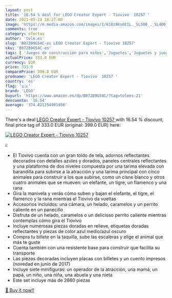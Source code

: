 ```yaml
---
layout: post
title: '16.54 % deal for LEGO Creator Expert - Tiovivo  10257 '
date: 2021-05-24 18:27:06
image: 'https://m.media-amazon.com/images/I/618z8Ks6EIL._SL500_._SL400_.jpg'
comments: true
category: ofertas
author: 'tole.es'
slug: 'B07289G54C-es LEGO Creator Expert - Tiovivo 10257'
sku: 'B07289G54C-es'
tags: [ 'Juegos de construcción para niños','Juguetes','Juguetes y juegos','lego', ]
actualPrice: 333.0 EUR
currency: EUR
price: 333.0
comparePrice: 399.0 EUR
prodname: 'LEGO Creator Expert - Tiovivo  10257 '
country: 'es'
flag: '🇪🇸'
brand: 'LEGO'
buyurl: 'https://www.amazon.es/dp/B07289G54C/?tag=tolees-21'
descuento: '16.54'
average: '374.821254901956'
---
```


There's a deal [LEGO Creator Expert - Tiovivo  10257 ](https://www.amazon.es/dp/B07289G54C/?tag=tolees-21)  with  16.54 % discount, final price tag of  333.0 EUR (original: 399.0 EUR) here:

[![LEGO Creator Expert - Tiovivo  10257 ](https://m.media-amazon.com/images/I/618z8Ks6EIL._SL500_._SL400_.jpg)](https://www.amazon.es/dp/B07289G54C/?tag=tolees-21)

ℹ️:

- El Tiovivo cuenta con un gran toldo de tela, adornos reflectantes decorados con detalles azules y dorados, paneles centrales reflectantes y una plataforma de dos niveles compuesta por una tarima elevada con barandilla para subirse a la atracción y una tarima principal con cinco animales para construir a los que subirse, como un cisne blanco y otros cuatro animales que se mueven: un elefante, un tigre, un flamenco y una rana
- Gira la manivela y verás cómo suben y bajan el elefante, el tigre, el flamenco y la rana mientras el Tiovivo da vueltas
- Accesorios incluidos: una cámara, un helado, caramelos y un perrito caliente en un panecillo
- Disfruta de un helado, caramelos o un delicioso perrito caliente mientras contemplas cómo gira el Tiovivo
- Incluye numerosas piezas doradas en relieve, etiquetas doradas reflectantes y piezas de color azul medio/azul oscuro
- Compra tu billete en la taquilla, sube las escaleras y elige el animal que más te guste
- Cuenta también con una resistente base para construir que facilita su transporte
- Las piezas decoradas incluyen placas con billetes y un cuento impresos (novedad en junio de 2017)
- Incluye siete minifiguras: un operador de la atracción, una mamá, un papá, un niño, una niña, una abuela y una nieta
- Este set incluye más de 2660 piezas

[🛒 Buy it now!!](https://www.amazon.es/dp/B07289G54C/?tag=tolees-21)
